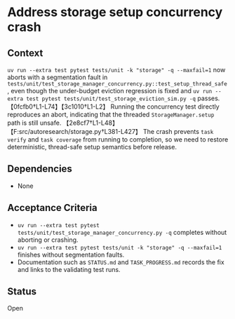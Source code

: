 # Address storage setup concurrency crash

## Context
`uv run --extra test pytest tests/unit -k "storage" -q --maxfail=1` now aborts
with a segmentation fault in
`tests/unit/test_storage_manager_concurrency.py::test_setup_thread_safe`, even
though the under-budget eviction regression is fixed and
`uv run --extra test pytest tests/unit/test_storage_eviction_sim.py -q` passes.
【0fcfb0†L1-L74】【3c1010†L1-L2】 Running the concurrency test directly reproduces
an abort, indicating that the threaded `StorageManager.setup` path is still
unsafe. 【2e8cf7†L1-L48】【F:src/autoresearch/storage.py†L381-L427】 The crash
prevents `task verify` and `task coverage` from running to completion, so we
need to restore deterministic, thread-safe setup semantics before release.

## Dependencies
- None

## Acceptance Criteria
- `uv run --extra test pytest tests/unit/test_storage_manager_concurrency.py -q`
  completes without aborting or crashing.
- `uv run --extra test pytest tests/unit -k "storage" -q --maxfail=1` finishes
  without segmentation faults.
- Documentation such as `STATUS.md` and `TASK_PROGRESS.md` records the fix and
  links to the validating test runs.

## Status
Open
